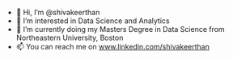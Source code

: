 - 👋 Hi, I’m @shivakeerthan
- 👀 I’m interested in Data Science and Analytics
- 🌱 I’m currently doing my Masters Degree in Data Science from Northeastern University, Boston
- 📫 You can reach me on www.linkedin.com/shivakeerthan 

<!---
shivakeerthan/shivakeerthan is a ✨ special ✨ repository because its `README.md` (this file) appears on your GitHub profile.
You can click the Preview link to take a look at your changes.
--->
